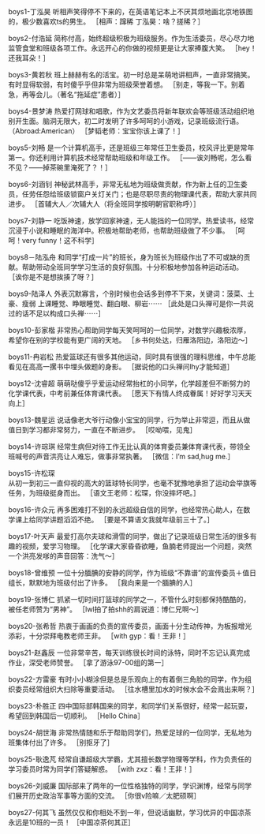 boys1-丁泓昊听相声笑得停不下来的，在英语笔记本上不厌其烦地画北京地铁图的，极少数喜欢ts的男生。［相声：蹿稀 丁泓昊：啥？搓稀？］boys2-付浩延简称付高，始终超级积极为班级服务。作为生活委员，尽心尽力地监管食堂和班级各项工作。永远开心的你做的视频更是让大家捧腹大笑。［hey！还我耳朵！］boys3-黄若秋班上赫赫有名的活宝。初一时总是呆萌地讲相声，一直非常搞笑。有时显得软弱，有时傻乎乎但非常为班级荣誉着想。［别走，等我一下。别着急，再等会儿。（著名“拖延症”患者）］boys4-景梦涛热爱打网球和唱歌，作为文艺委员将新年联欢会等班级活动组织地别开生面。脑洞无限大，初二时发明了许多呵呵的小游戏，记录班级流行语。（Abroad:American）［梦韬老师：宝宝你该上课了！］boys5-刘畅是一个计算机高手，还是班级三年常任卫生委员，校风评比更是常年第一。你还利用计算机技术经常帮助班级和年级工作。［——诶刘畅呢，怎么看不见？——掉茶碗里淹死了？！］boys6-刘涵钊神秘武林高手，非常无私地为班级做贡献，作为新上任的卫生委员，任劳任怨给班级锁窗户关灯关门；也是尽职尽责的物理课代表，帮助大家共同进步。［首辅大人／次辅大人（将全班同学按明朝官职称呼）］boys7-刘静一吃饭神速，放学回家神速，无人能挡的一位同学。热爱读书，经常沉浸于小说和睡眠的海洋中。积极地帮助老师，也帮助班级做了不少事。［呵呵！very funny！这不科学］boys8－陆泓舟和同学“打成一片”的班长，身为班长为班级作出了不可或缺的贡献。帮助带动全班同学学习生活的良好氛围。十分积极地参加各种运动活动。［诶你是不是想挨揍了呀？］boys9-陆泽人外表沉默寡言，个别时候也会话多到停不下来，关键词：菠菜、土豪、瘦弱 上课睡觉、睁眼睡觉、翻白眼、柳岩⋯⋯［此处是口头禅可是你一共说过的话不足以构成口头禅⋯⋯］boys10-彭家楷非常热心帮助同学每天笑呵呵的一位同学，对数学兴趣极浓厚，希望你在别的学校能有更广阔的天地。［乡书何处达，归雁洛阳边，洛阳边〜］boys11-冉岩松热爱篮球还有很多其他运动，同时具有很强的理科思维，中午总能看见在高高一摞书中埋头做题的身影。［据说他的口头禅问lhy才能知道］boys12-沈睿超萌萌哒傻乎乎爱运动经常抬杠的小同学，化学超差但不断努力的化学课代表，中考前兼任体育课代表。［愿天下有情人终成眷属！好好学习天天向上］boys13-魏星运说话像老大爷行动像小宝宝的同学，行为举止非常逗，而且从做值日到学习都非常努力，一直在不断进步。［哎呦喂，见鬼］boys14-许琮琪经常生病但对待工作无比认真的体育委员兼体育课代表，带领全班喊号的声音洪亮让人难忘，做事非常执著。［微信：I’m sad,hug me.］boys15-许松琛	从初一到初三一直仰视的高大的篮球特长同学，也毫不犹豫地承担了运动会举旗等任务，为班级挺身而出。［语文王老师：松琛，你没摔坏吧。］boys16-许众元再多困难打不到的永远超级自信的同学，也经常热心助人，在数学课上给同学讲题滔滔不绝。［要是不算语文我就年级前三十了。］boys17-叶天声最爱打高尔夫球和滑雪的同学，做出了记录班级日常生活的很多有趣的视频，爱学习物理。［化学课大家昏昏欲睡，鱼腩老师提出一个问题，突然一个洪亮发嗲的声音回答：洗气〜］boys18-曾维预一位十分腼腆的安静的同学，作为班级“不靠谱”的宣传委员＋值日组长，默默地为班级付出了许多。［我向来是一个腼腆的人］boys19-张博仁抓紧一切时间打篮球的同学之一，不管什么时刻都保持酷酷的，被任老师赞为“男神”。［lwl拍了拍shh的肩说道：博仁兄啊〜］boys20-张希哲热衷于画画的负责的宣传委员，画面十分生动传神，为板报增光添彩，十分崇拜电教老师王非。［with gyp：看！王非！］boys21-赵鑫辰一位非常辛苦，每天训练很长时间的泳特，同时不忘记认真完成作业，深受老师赞誉。［拿了游泳97-00组的第一］boys22-方雷豪有时小小糊涂但是总是乐观向上的有着倒三角脸的同学，作为组织委员经常组织大扫除等重要活动。［往水槽里加水的时候水会不会溅出来啊？］boys23-朴胜正四中国际部韩国来的同学，和同学们关系很好，经常一起玩耍，希望回到韩国后一切顺利。［Hello China］boys24-胡世海非常热情随和乐于帮助同学们，热爱足球的一位同学，无私地为班集体付出了许多。［别抠牙了］boys25-耿逸芃经常自谦超级大学霸，尤其擅长数学物理等学科，作为负责任的学习委员时常为同学们答疑解惑。［with zxz：看！王非！］boys26-刘威廉国际部来了两年的一位性格独特的同学，学识渊博，经常与同学们展开历史政治军事等方面的交流。［你很v险嘛／太肥硕啊］boys27-何其飞虽然仅仅和你相处不到一年，但说话幽默，学习优异的中国凉茶永远是10班的一员！［中国凉茶何其正］